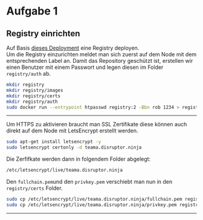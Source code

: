 # Aufgabe 1

## Registry einrichten
Auf Basis [dieses Deployment](https://gist.github.com/robertBrem/3df0c7d672a9942bbbddb45d0b6f297a) eine Registry deployen.  
Um die Registry einzurichten meldet man sich zuerst auf dem Node mit dem entsprechenden Label an. Damit das Repository geschützt ist, erstellen wir einen Benutzer mit einem Passwort und legen diesen im Folder `registry/auth` ab.
```bash
mkdir registry
mkdir registry/images
mkdir registry/certs
mkdir registry/auth
sudo docker run --entrypoint htpasswd registry:2 -Bbn rob 1234 > registry/auth/htpasswd
```
---

Um HTTPS zu aktivieren braucht man SSL Zertifikate diese können auch direkt auf dem Node mit LetsEncrypt erstellt werden.  
```bash
sudo apt-get install letsencrypt -y
sudo letsencrypt certonly -d teama.disruptor.ninja
```
Die Zerfifkate werden dann in folgendem Folder abgelegt:  
```bash
/etc/letsencrypt/live/teama.disruptor.ninja
```
Den `fullchain.pem`und den `privkey.pem` verschiebt man nun in den `registry/certs` Folder.
```bash
sudo cp /etc/letsencrypt/live/teama.disruptor.ninja/fullchain.pem registry/certs/
sudo cp /etc/letsencrypt/live/teama.disruptor.ninja/privkey.pem registry/certs/
```

---

